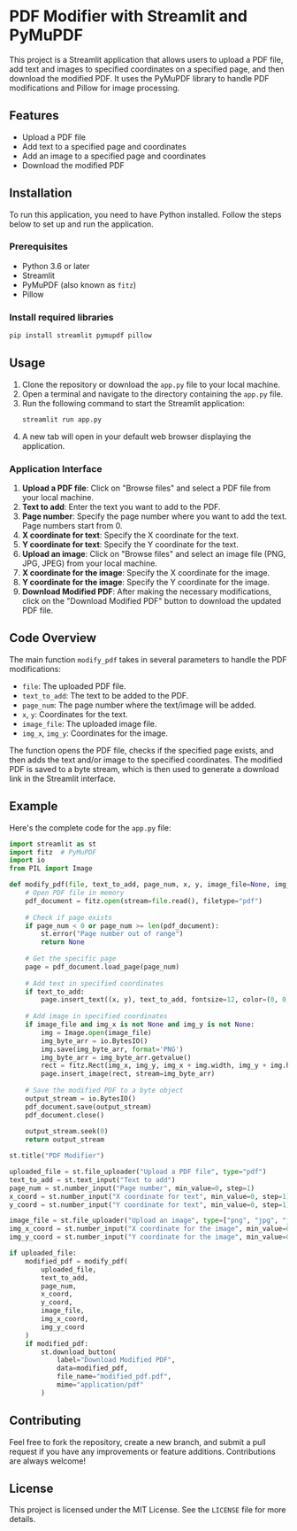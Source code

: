 # PDF Modifier with Streamlit and PyMuPDF

This project is a Streamlit application that allows users to upload a PDF file, add text and images to specified coordinates on a specified page, and then download the modified PDF. It uses the PyMuPDF library to handle PDF modifications and Pillow for image processing.

## Features

- Upload a PDF file
- Add text to a specified page and coordinates
- Add an image to a specified page and coordinates
- Download the modified PDF

## Installation

To run this application, you need to have Python installed. Follow the steps below to set up and run the application.

### Prerequisites

- Python 3.6 or later
- Streamlit
- PyMuPDF (also known as `fitz`)
- Pillow

### Install required libraries

```sh
pip install streamlit pymupdf pillow
```

## Usage

1. Clone the repository or download the `app.py` file to your local machine.
2. Open a terminal and navigate to the directory containing the `app.py` file.
3. Run the following command to start the Streamlit application:
   ```sh
   streamlit run app.py
   ```
4. A new tab will open in your default web browser displaying the application.

### Application Interface

1. **Upload a PDF file**: Click on "Browse files" and select a PDF file from your local machine.
2. **Text to add**: Enter the text you want to add to the PDF.
3. **Page number**: Specify the page number where you want to add the text. Page numbers start from 0.
4. **X coordinate for text**: Specify the X coordinate for the text.
5. **Y coordinate for text**: Specify the Y coordinate for the text.
6. **Upload an image**: Click on "Browse files" and select an image file (PNG, JPG, JPEG) from your local machine.
7. **X coordinate for the image**: Specify the X coordinate for the image.
8. **Y coordinate for the image**: Specify the Y coordinate for the image.
9. **Download Modified PDF**: After making the necessary modifications, click on the "Download Modified PDF" button to download the updated PDF file.

## Code Overview

The main function `modify_pdf` takes in several parameters to handle the PDF modifications:

- `file`: The uploaded PDF file.
- `text_to_add`: The text to be added to the PDF.
- `page_num`: The page number where the text/image will be added.
- `x`, `y`: Coordinates for the text.
- `image_file`: The uploaded image file.
- `img_x`, `img_y`: Coordinates for the image.

The function opens the PDF file, checks if the specified page exists, and then adds the text and/or image to the specified coordinates. The modified PDF is saved to a byte stream, which is then used to generate a download link in the Streamlit interface.

## Example

Here's the complete code for the `app.py` file:

```python
import streamlit as st
import fitz  # PyMuPDF
import io
from PIL import Image

def modify_pdf(file, text_to_add, page_num, x, y, image_file=None, img_x=None, img_y=None):
    # Open PDF file in memory
    pdf_document = fitz.open(stream=file.read(), filetype="pdf")
    
    # Check if page exists
    if page_num < 0 or page_num >= len(pdf_document):
        st.error("Page number out of range")
        return None
    
    # Get the specific page
    page = pdf_document.load_page(page_num)
    
    # Add text in specified coordinates
    if text_to_add:
        page.insert_text((x, y), text_to_add, fontsize=12, color=(0, 0, 0))
    
    # Add image in specified coordinates
    if image_file and img_x is not None and img_y is not None:
        img = Image.open(image_file)
        img_byte_arr = io.BytesIO()
        img.save(img_byte_arr, format='PNG')
        img_byte_arr = img_byte_arr.getvalue()
        rect = fitz.Rect(img_x, img_y, img_x + img.width, img_y + img.height)
        page.insert_image(rect, stream=img_byte_arr)
    
    # Save the modified PDF to a byte object
    output_stream = io.BytesIO()
    pdf_document.save(output_stream)
    pdf_document.close()
    
    output_stream.seek(0)
    return output_stream

st.title("PDF Modifier")

uploaded_file = st.file_uploader("Upload a PDF file", type="pdf")
text_to_add = st.text_input("Text to add")
page_num = st.number_input("Page number", min_value=0, step=1)
x_coord = st.number_input("X coordinate for text", min_value=0, step=1)
y_coord = st.number_input("Y coordinate for text", min_value=0, step=1)

image_file = st.file_uploader("Upload an image", type=["png", "jpg", "jpeg"])
img_x_coord = st.number_input("X coordinate for the image", min_value=0, step=1)
img_y_coord = st.number_input("Y coordinate for the image", min_value=0, step=1)

if uploaded_file:
    modified_pdf = modify_pdf(
        uploaded_file, 
        text_to_add, 
        page_num, 
        x_coord, 
        y_coord, 
        image_file, 
        img_x_coord, 
        img_y_coord
    )
    if modified_pdf:
        st.download_button(
            label="Download Modified PDF",
            data=modified_pdf,
            file_name="modified_pdf.pdf",
            mime="application/pdf"
        )
```

## Contributing

Feel free to fork the repository, create a new branch, and submit a pull request if you have any improvements or feature additions. Contributions are always welcome!

## License

This project is licensed under the MIT License. See the `LICENSE` file for more details.